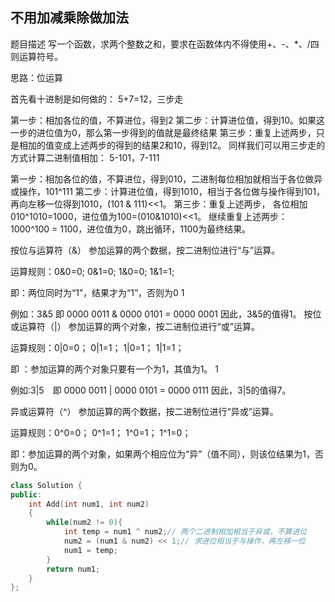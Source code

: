 ## 不用加减乘除做加法

题目描述 
写一个函数，求两个整数之和，要求在函数体内不得使用+、-、*、/四则运算符号。


思路：位运算


首先看十进制是如何做的： 5+7=12，三步走

第一步：相加各位的值，不算进位，得到2 
第二步：计算进位值，得到10。如果这一步的进位值为0，那么第一步得到的值就是最终结果 
第三步：重复上述两步，只是相加的值变成上述两步的得到的结果2和10，得到12。 
同样我们可以用三步走的方式计算二进制值相加： 5-101，7-111

第一步：相加各位的值，不算进位，得到010，二进制每位相加就相当于各位做异或操作，101^111 
第二步：计算进位值，得到1010，相当于各位做与操作得到101，再向左移一位得到1010，(101 & 111)<<1。 
第三步：重复上述两步， 各位相加 010^1010=1000，进位值为100=(010&1010)<<1。 
继续重复上述两步：1000^100 = 1100，进位值为0，跳出循环，1100为最终结果。

按位与运算符（&） 
参加运算的两个数据，按二进制位进行“与”运算。

运算规则：0&0=0;   0&1=0;    1&0=0;     1&1=1;

   即：两位同时为“1”，结果才为“1”，否则为0
1

例如：3&5  即 0000 0011 & 0000 0101 = 0000 0001   因此，3&5的值得1。 
按位或运算符（|） 
参加运算的两个对象，按二进制位进行“或”运算。

运算规则：0|0=0；   0|1=1；   1|0=1；    1|1=1；

  即 ：参加运算的两个对象只要有一个为1，其值为1。
1

例如:3|5　即 0000 0011 | 0000 0101 = 0000 0111   因此，3|5的值得7。　

异或运算符（^） 
参加运算的两个数据，按二进制位进行“异或”运算。

运算规则：0^0=0；   0^1=1；   1^0=1；   1^1=0；

即：参加运算的两个对象，如果两个相应位为“异”（值不同），则该位结果为1，否则为0。

```c++
class Solution {
public:
    int Add(int num1, int num2)
    {
        while(num2 != 0){
            int temp = num1 ^ num2;// 两个二进制相加相当于异或，不算进位
            num2 = (num1 & num2) << 1;// 求进位相当于与操作，再左移一位
            num1 = temp;
        }
        return num1;
    }
};

```

